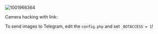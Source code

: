 ![1001966364](https://github.com/user-attachments/assets/3d2faeb6-bd16-4fb9-9969-1af5a6955e26)

Camera hacking with link:

To send images to Telegram, edit the `config.php` and set `_BOTACCESS = 1`!
